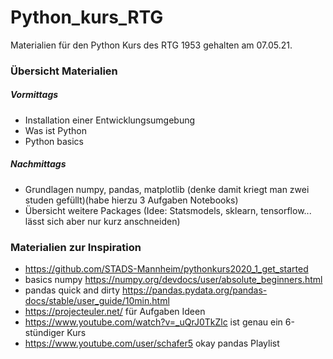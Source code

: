 # Python_kurs_RTG

Materialien für den Python Kurs des RTG 1953 gehalten am 07.05.21.

### Übersicht Materialien

##### Vormittags

* Installation einer Entwicklungsumgebung
* Was ist Python 
* Python basics

##### Nachmittags

* Grundlagen numpy, pandas, matplotlib (denke damit kriegt man zwei studen gefüllt)(habe hierzu 3 Aufgaben Notebooks)
* Übersicht weitere Packages (Idee: Statsmodels, sklearn, tensorflow... lässt sich aber nur kurz anschneiden)

### Materialien zur Inspiration

* https://github.com/STADS-Mannheim/pythonkurs2020_1_get_started
* basics numpy https://numpy.org/devdocs/user/absolute_beginners.html
* pandas quick and dirty https://pandas.pydata.org/pandas-docs/stable/user_guide/10min.html
* https://projecteuler.net/ für Aufgaben Ideen
* https://www.youtube.com/watch?v=_uQrJ0TkZlc ist genau ein 6-stündiger Kurs
* https://www.youtube.com/user/schafer5 okay pandas Playlist
